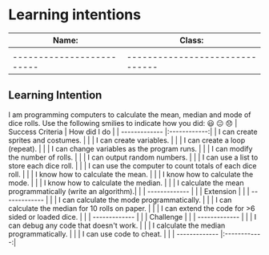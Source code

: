 # Learning intentions
|Name:                    | Class:                        |
|-------------------------|-------------------------------|
|                         |                               |
|-------------------------|-------------------------------|

## Learning Intention
I am programming computers to calculate the mean, median and mode of dice rolls.
Use the following smilies to indicate how you did:
😃 😐 😞
| Success Criteria                                           | How did I do |
| -------------                                              |:------------:| 
| I can create sprites and costumes.                         |              |
| I can create variables.                                    |              |
| I can create a loop (repeat).                              |              |
| I can change variables as the program runs.                |              |
| I can modify the number of rolls.                          |              |
| I can output random numbers.                               |              |
| I can use a list to store each dice roll.                  |              |
| I can use the computer to count totals of each dice roll.  |              |
| I know how to calculate the mean.                          |              |
| I know how to calculate the mode.                          |              |
| I know how to calculate the median.                        |              |
| I calculate the mean programmatically (write an algorithm).|              |
| -------------                                              |              |
| Extension                                                  |              |
| -------------                                              |              |
| I can calculate the mode programmatically.                 |              |
| I can calculate the median for 10 rolls on paper.          |              |
| I can extend the code for >6 sided or loaded dice.         |              |
| -------------                                              |              |
| Challenge                                                  |              |
| -------------                                              |              |
| I can debug any code that doesn't work.                    |              |
| I calculate the median programmatically.                   |              |
| I can use code to cheat.                                   |              |
| -------------                                              |:------------:| 
